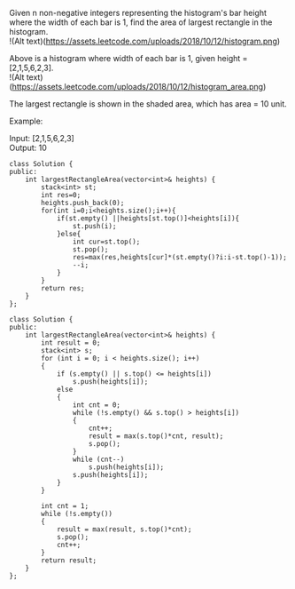 Given n non-negative integers representing the histogram's bar height where the width of each bar is 1, find the area of largest rectangle in the histogram.<br>
!(Alt text)(https://assets.leetcode.com/uploads/2018/10/12/histogram.png)


Above is a histogram where width of each bar is 1, given height = [2,1,5,6,2,3].<br>
!(Alt text)(https://assets.leetcode.com/uploads/2018/10/12/histogram_area.png)
 

The largest rectangle is shown in the shaded area, which has area = 10 unit.<br>

Example:<br>

Input: [2,1,5,6,2,3]<br>
Output: 10<br>

```
class Solution {
public:
    int largestRectangleArea(vector<int>& heights) {
        stack<int> st;
        int res=0;
        heights.push_back(0);
        for(int i=0;i<heights.size();i++){
            if(st.empty() ||heights[st.top()]<heights[i]){
                st.push(i);
            }else{
                int cur=st.top();
                st.pop();
                res=max(res,heights[cur]*(st.empty()?i:i-st.top()-1));
                --i;
            }
        }
        return res;
    }
};
```
```
class Solution {
public:
	int largestRectangleArea(vector<int>& heights) {
		int result = 0;
		stack<int> s;
		for (int i = 0; i < heights.size(); i++)
		{
			if (s.empty() || s.top() <= heights[i])
				s.push(heights[i]);
			else
			{
				int cnt = 0;
				while (!s.empty() && s.top() > heights[i])
				{
					cnt++;
					result = max(s.top()*cnt, result);
					s.pop();
				}
				while (cnt--)
					s.push(heights[i]);
				s.push(heights[i]);
			}
		}

		int cnt = 1;
		while (!s.empty())
		{
			result = max(result, s.top()*cnt);
			s.pop();
			cnt++;
		}
		return result;
	}
};
```
